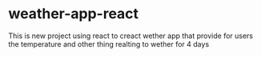 # weather-app-react
This is new project using react to creact wether app that provide for users the temperature and other thing realting to wether for 4 days

